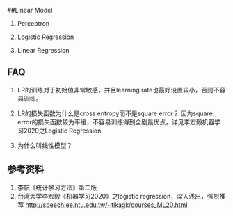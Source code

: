 ##Linear Model
1. Perceptron

2. Logistic Regression

3. Linear Regression

## FAQ
1. LR的训练对于初始值非常敏感，并且learning rate也最好设置较小，否则不容易训练。

2. LR的损失函数为什么是cross entropy而不是square error？
因为square error的损失函数较为平缓，不容易训练得到全剧最优点，详见李宏毅机器学习2020之Logistic Regression

3. 为什么叫线性模型？


## 参考资料
1. 李航《统计学习方法》第二版
2. 台湾大学李宏毅《机器学习2020》之logistic regression，深入浅出，强烈推荐
http://speech.ee.ntu.edu.tw/~tlkagk/courses_ML20.html
